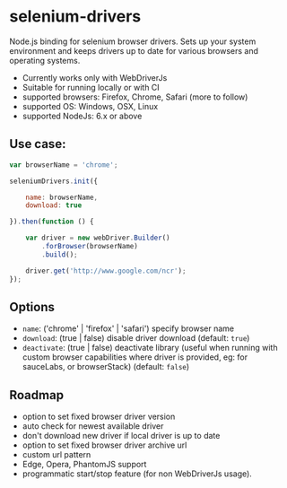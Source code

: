 # selenium-drivers

Node.js binding for selenium browser drivers.
Sets up your system environment and keeps drivers up to date for various
browsers and operating systems.

* Currently works only with WebDriverJs
* Suitable for running locally or with CI
* supported browsers: Firefox, Chrome, Safari (more to follow)
* supported OS: Windows, OSX, Linux
* supported NodeJs: 6.x or above

## Use case:
```javascript
var browserName = 'chrome';

seleniumDrivers.init({

    name: browserName,
    download: true

}).then(function () {

    var driver = new webDriver.Builder()
        .forBrowser(browserName)
        .build();

    driver.get('http://www.google.com/ncr');
});
```
## Options
* `name`: ('chrome' | 'firefox' | 'safari') specify browser name
* `download`: (true | false) disable driver download (default: `true`)
* `deactivate`: (true | false) deactivate library (useful when running with custom browser capabilities where driver is provided,
eg: for sauceLabs, or browserStack) (default: `false`)

## Roadmap
* option to set fixed browser driver version
* auto check for newest available driver
* don't download new driver if local driver is up to date
* option to set fixed browser driver archive url
* custom url pattern
* Edge, Opera, PhantomJS support
* programmatic start/stop feature (for non WebDriverJs usage).
